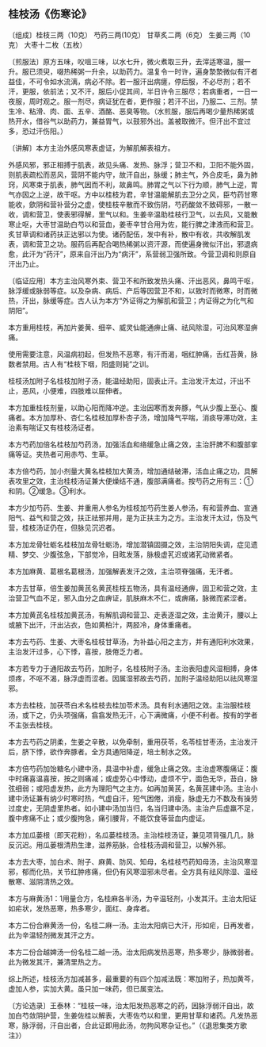 ## 桂枝汤《伤寒论》

〔组成〕桂枝三两（10克）  芍药三两(10克）  甘草炙二两（6克） 生姜三两（10克）  大枣十二枚（五枚）

〔煎服法〕原方五味，㕮咀三味，以水七升，微火煮取三升，去滓适寒温，服一升。服已须臾，啜热稀粥一升余，以助药力。温复令一时许，遍身漐漐微似有汗者益佳，不可令如水流漓，病必不除。若一服汗出病瘥，停后服，不必尽剂；若不汗，更服，依前法；又不汗，服后小促其间，半日许令三服尽；若病重者，一日一夜服，周时观之。服一剂尽，病证犹在者，更作服；若汗不出，乃服二、三剂。禁生冷、粘滑、肉、面、五辛、酒酪、恶臭等物。（水煎服，服后再喝少量热稀粥或热开水，借谷气以助药力，兼益胃气，以鼓邪外出。盖被取微汗。但汗出不宜过多，恐过汗伤阳。）

〔讲解〕本方主治外感风寒表虚证，为解肌解表祖方。

外感风邪，邪正相搏于肌表，故见头痛、发热、脉浮；营卫不和，卫阳不能外固，则肌表疏松而恶风，营阴不能内守，故汗自出，脉缓；肺主气，外合皮毛，鼻为肺窍，风寒束于肌表，肺气因而不利，故鼻鸣。肺胃之气以下行为顺，肺气上逆，胃气亦因之上逆，故干呕。方中以桂枝为君，辛甘温能解肌去卫分之风，臣芍药甘寒能收，歛阴和营补营分之虚，使桂枝辛散而不致伤阴，芍药酸敛不致碍邪，一散一收，调和营卫，使表邪得解，里气以和。生姜辛温助桂枝行卫气，以去风，又能散寒止呕，大枣甘温助白芍以和营血，姜枣辛甘合用为佐，能行脾之津液而和营卫。炙甘草调和诸药扶正达邪以为使。诸药配伍，发中有补，散中有收，共收解肌发表，调和营卫之功。服药后再配合喝热稀粥以资汗源，而使遍身微似汗出，邪退病愈，此汗为“药汗”，原来自汗出乃为“病汗”，系营弱卫强所致。今营卫调和则原自汗出乃止。

〔临证应用〕本方主治风寒外束、营卫不和所致发热头痛、汗出恶风，鼻鸣干呕，脉浮缓或脉弱等症。以及杂病、病后、产后等因营卫不和，以致时而微寒，时而微热，汗出，脉缓等症。古人认为本方“外证得之为解肌和营卫；内证得之为化气和阴阳”。

本方重用桂枝，再加片姜黄、细辛、威灵仙能通痹止痛、祛风除湿，可治风寒湿痹痛。

使用需要注意，风温病初起，但发热不恶寒，有汗而渴，咽红肿痛，舌红苔黄，脉数者禁用。古人有“桂枝下咽，阳盛则毙”之训。

桂枝汤加附子名桂枝加附子汤，能温经助阳，固表止汗。主治发汗太过，汗出不止，恶风，小便难，四肢难以屈伸者。

本方加重桂枝剂量，以助心阳而降冲逆。主治因寒而发奔豚，气从少腹上至心、腹痛者。本方加厚朴、杏仁名桂枝加厚朴杏子汤，增加降气平喘，消痰导滞功效，主治素有喘证又有桂枝汤证者。

本方芍药加倍名桂枝加芍药汤，加强活血和络缓急止痛之效，主治肝脾不和腹部挛痛等证。夹热者可用赤芍、生草。

本方倍芍药，加小剂量大黄名桂枝加大黄汤，增加通结破滞，活血止痛之功，具解表攻里之效，主治桂枝汤证兼大便燥结不通，腹部满痛者。按芍药之用有三：①和阴。②缓急。③利水。

本方少加芍药、生姜、并重用人参名为桂枝加芍药生姜人参汤，有和营养血、宣通阳气、益气和营之效，扶正祛邪并用，是为正扶主为之方。主治发汗太过，伤及气营，桂枝汤证仍在，但脉见沉迟者。

本方加龙骨牡蛎名桂枝加龙骨牡蛎汤，增加潜镇固摄之效，主治阴阳失调，症见遗精、梦交、少腹弦急，下部觉冷，目眩发落，脉极虚芤迟或诸芤动微紧者。

本方加麻黄、葛根名葛根汤，加强解表发汗之效，主治项脊强痛，无汗者。

本方去甘草，倍生姜加黄芪名黄芪桂枝五物汤，具有温经通痹，固卫和营之效，主治营卫气血不足，邪入血分之血痹证，肌肤麻木不仁，或痹痛，脉微而紧涩者。

本方加黄芪名桂枝加黄芪汤，有解肌调和营卫、走表逐湿之效，主治黄汗，腰以上或腋下出汗，汗出沾衣，色如黄柏汁，两胫冷，身体重痛者。

本方去芍药、生姜、大枣名桂枝甘草汤，为补益心阳之主方，并有通阳利水效果，主治发汗过多，心下悸，喜按，肢倦乏力者。

本方若专力于通阳故去芍药，加附子，名桂枝附子汤。主治表阳虚风湿相搏，身体烦疼，不呕不渴，脉浮虚而涩者。因属湿邪故去芍药，加附子温经助阳以祛风寒湿邪。

本方去桂枝，加茯苓白术名桂枝去桂加苓术汤。具有利水通阳之效。主治服桂枝汤，或下之，仍头项强痛，翕翕发热无汗，心下满微痛，小便不利者。按有的学者不主张去桂枝。

本方去芍药之阴柔，生姜之辛散，以免牵制，重用茯苓，名苓桂甘枣汤，主治发汗后，脐下悸，欲作奔豚者。全方具通阳降逆，培土制水之效。

本方倍芍药加饴糖名小建中汤，具温中补虚，缓急止痛之效。主治虚寒腹痛证：腹中时痛喜温喜按，按之则痛减；或虚劳心中悸动，虚烦不宁，面色无华，苔白，脉弦细弱；或阳虚发热，此方为理阳气之主方。如再加黄芪，名黄芪建中汤。主治小建中汤证兼有纳少时寒时热，气虚自汗，短气困倦，消瘦，脉虚无力不数及有操劳过度史，无阴虚里热者。如小建中汤加当归，名当归建中汤。主治产后虚羸不足，腹中疼痛不止；或少腹拘急，痛引腰背，不能饮食等营血内虚证。

本方加瓜蒌根（即天花粉），名瓜蒌桂枝汤。主治桂枝汤证，兼见项背强几几，脉反沉迟。用瓜蒌根清热生津，滋养筋脉，合桂枝汤调和营卫，以解外邪。

本方去大枣，加白术、附子、麻黄、防风、知母，名桂枝芍药知母汤，主治风寒湿邪，郁而化热，关节红肿疼痛，但仍有风寒湿邪未尽者。全方具有祛风除湿、温经散寒、滋阴清热之效。

本方与麻黄汤1：1用量合方，名桂麻各半汤，为辛温轻剂，小发其汗。主治太阳证如疟状，发热恶寒，热多寒少，面红、身痒者。

本方二份合麻黄汤一份，名桂二麻一汤。主治太阳病已大汗，形如疟，日再发者，此为辛温轻剂微发其汗之方。

本方二份合越婢汤一份名桂二越一汤。治太阳病发热恶寒，热多寒少，脉微弱者。此为微发其汗，兼清里热之方。

综上所述，桂枝汤方加减甚多，最重要的有四个加减法既：寒加附子，热加黄芩，虚加人参，实加大黄。虽只加一味药，但已属变法。

〔方论选录〕王泰林：“桂枝一味，治太阳发热恶寒之的药，因脉浮弱汗自出，故加白芍敛阴护营，生姜佐桂以解表，大枣佐芍以和里，更用甘草和诸药。凡发热恶寒，脉浮弱，汗自出者，合此证即用此汤，勿拘风寒杂证也。”（《退思集类方歌注》）
